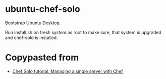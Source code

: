 ubuntu-chef-solo
================

Bootstrap Ubuntu Desktop.

Run install.sh on fresh system as root to make sure,
that system is upgraded and chef-solo is installed.

Copypasted from
===============

* [Chef Solo tutorial: Managing a single server with Chef](http://www.opinionatedprogrammer.com/2011/06/chef-solo-tutorial-managing-a-single-server-with-chef/)
